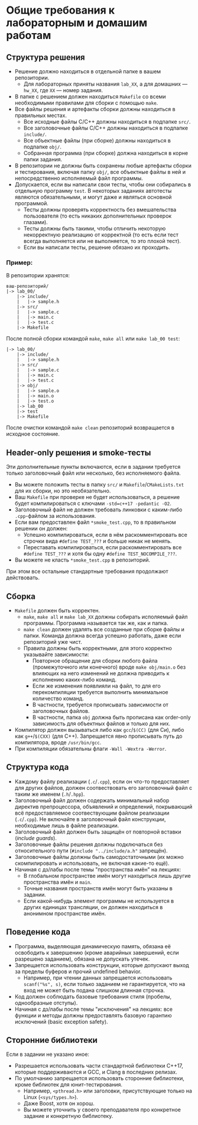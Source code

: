 # Общие требования к лабораторным и домашим работам

## Структура решения

* Решение должно находиться в отдельной папке в вашем репозитории.
  * Для лабораторных приняты названия `lab_XX`, а для домашних — `hw_XX`, где `XX` — номер задания.
* В папке с решением должен находиться `Makefile` со всеми необходимыми правилами для сборки с помощью `make`.
* Все файлы решения и артефакты сборки должны находиться в правильных местах.
  * Все исходные файлы C/C++ должны находиться в подпапке `src/`.
  * Все заголовочные файлы C/C++ должны находиться в подпапке `include/`.
  * Все объектные файлы (при сборке) должны находиться в подпапке `obj/`.
  * Собранная программа (при сборке) должна находиться в корне папки задания.
* В репозитории не должны быть сохранены любые артефакты сборки и тестирования, включая папку `obj/`, все объектные файлы в ней и непосредственно исполняемый файл программы.
* Допускается, если вы написали свои тесты, чтобы они собирались в отдельную программу `test`. В некоторых заданиях автотесты являются обязательными, и могут даже и являться основной программой.
  * Тесты должны проверять корректность без вмешательства пользователя (то есть никаких дополнительных проверок глазами).
  * Тесты должны быть такими, чтобы отличить некоторую некорректную реализацию от корректной (то есть если тест всегда выполняется или не выполняется, то это плохой тест).
  * Если вы написали тесты, решение обязано их проходить.

### Пример:

В репозитории хранятся:
```
ваш-репозиторий/
|-> lab_00/
    |-> include/
    |   |-> sample.h
    |-> src/
    |   |-> sample.c
    |   |-> main.c
    |   |-> test.c
    |-> Makefile
```
После полной сборки командой `make`, `make all` или `make lab_00 test`:
```
|-> lab_00/
    |-> include/
    |   |-> sample.h
    |-> src/
    |   |-> sample.c
    |   |-> main.c
    |   |-> test.c
    |-> obj/
    |   |-> sample.o
    |   |-> main.o
    |   |-> test.o
    |-> lab_00
    |-> test
    |-> Makefile
```
После очистки командой `make clean` репозиторий возвращается в исходное состояние.

## Header-only решения и smoke-тесты
Эти дополнительные пункты включаются, если в задании требуется только заголовочный файл или несколько,
без исполняемого файла.

* Вы можете положить тесты в папку `src/` и `Makefile`/`CMakeLists.txt` для их сборки, но это необязательно.
* Ваш `Makefile` при проверке не будет использоваться, а решение будет компилироваться с ключами `-std=c++17 -pedantic -O2`.
* Заголовочный файл не должен требовать линковки с каким-либо `.cpp`-файлом за использования.
* Если вам предоставлен файл `*smoke_test.cpp`, то в правильном решении он должен:
  * Успешно компилироваться, если в нём раскомментировать все строчки вида `#define TEST_???` и больше никак не менять.
  * Переставать компилироваться, если раскомментировать все `#define TEST_???` и хотя бы одну `#define TEST_NOCOMPILE_???`.
* Вы можете не класть `*smoke_test.cpp` в репозиторий.

При этом все остальные стандартные требования продолжают действовать.

## Сборка

* `Makefile` должен быть корректен.
  * `make`, `make all` и `make lab_XX` должны собирать исполяемый файл программы. Программа называется так же, как и папка.
  * `make clean` должен удалять все созданные при сборке файлы и папки. Команда должна всегда успешно работать, даже если репозиторий уже чист.
  * Правила должны быть корректными, для этого корректно указывайте зависимости:
    * Повторное обращение для сборки любого файла (промежуточного или конечного) вроде `make obj/main.o` без влияющих на него изменений не должна приводить к исполнению каких-либо команд.
    * Если же изменения появлияли на файл, то для его перекомпиляции требуется выполнить минимальное количество команд.
    * В частности, требуется прописывать зависимости от заголовочных файлов.
    * В частности, папка `obj` должна быть прописана как order-only зависимость для объектных файлов и только для них.
* Компилятор должен вызываться либо как `gcc`/`$(CC)` (для Си), либо как `g++`/`$(CXX)` (для C++).
  Запрещается явно прописывать путь до компилятора, вроде `/usr/bin/gcc`.
* При компиляции обязательны флаги `-Wall -Wextra -Werror`.

## Структура кода

* Каждому файлу реализации (`.c`/`.cpp`), если он что-то предоставляет для других файлов, должен соотвествовать его заголовочный файл с таким же именем (`.h`/`.hpp`).
* Заголовочный файл должен содержать минимальный набор директив препроцессора, объявлений и определений, покрывающий всё предоставляемое соотвествующим файлом реализации (`.c`/`.cpp`). Не включайте в заголовочный файл конструкции, необходимые лишь в файле реализации.
* Заголовочный файл должен быть защищён от повторной вставки (*include guards*).
* Заголовочные файлы решения должны подключаться без относительного пути (`#include "../include/a.h"` запрещён).
* Заголовочные файлы должны быть самодостаточными (их можно скомпилировать и использовать, не включая какие-то ещё).
* Начиная с дз/лабы после темы "пространства имён" на лекциях:
  * В глобальном пространстве имён могут находиться лишь другие пространства имён и `main`.
  * Точные названия пространств имён могут быть указаны в задании.
  * Если какой-нибудь элемент программы не используется в других единицах трансляции,
    он должен находиться в анонимном пространстве имён.

## Поведение кода

* Программа, выделяющая динамическую память, обязана её освободить к завершению (кроме аварийных завершений, если разрешено заданием), обязана не допускать утечек.
* Запрещается использовать конструкции, которые допускают выход за пределы буферов и прочий undefined behavior.
  * Например, при чтении данных запрещается использовать `scanf("%s", s)`, если только заданием не гарантируется, что на вход не может быть подана слишком длинная строчка.
* Код должен соблюдать базовые требования стиля (пробелы, однообразные отступы).
* Начиная с дз/лабы после темы "исключения" на лекциях: все функции и методы должны предоставлять базовую гарантию исключений (basic exception safety).

## Сторонние библиотеки

Если в задании не указано иное:

* Разрешается использовать части стандартной библиотеки C++17, которые поддерживаются и GCC, и Clang в последних релизах.
* По умолчанию запрещается использовать сторонние библиотеки, кроме библиотек для юнит-тестирования.
  * Например, `<pthread.h>` или заголовки, присутствующие только на Linux (`<sys/types.h>`).
  * Даже Boost, хотя он хорош.
  * Вы можете уточнить у своего преподавателя про конкретное задание и конкретную библиотеку.
